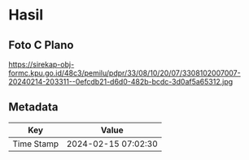 # Hasil

## Foto C Plano

https://sirekap-obj-formc.kpu.go.id/48c3/pemilu/pdpr/33/08/10/20/07/3308102007007-20240214-203311--0efcdb21-d6d0-482b-bcdc-3d0af5a65312.jpg


## Metadata

| Key        | Value               |
| ---------- | ------------------- |
| Time Stamp | 2024-02-15 07:02:30 |



